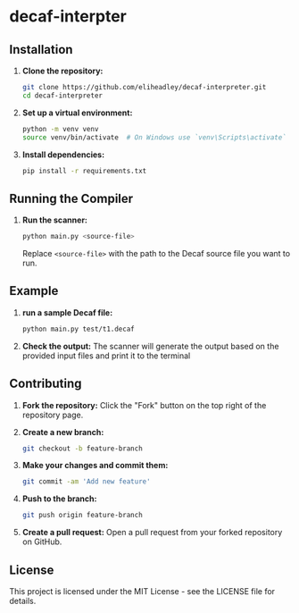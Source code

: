 # decaf-interpter

## Installation

1. **Clone the repository:**
    ```sh
    git clone https://github.com/eliheadley/decaf-interpreter.git
    cd decaf-interpreter
    ```

2. **Set up a virtual environment:**
    ```sh
    python -m venv venv
    source venv/bin/activate  # On Windows use `venv\Scripts\activate`
    ```

3. **Install dependencies:**
    ```sh
    pip install -r requirements.txt
    ```

## Running the Compiler

1. **Run the scanner:**
    ```sh
    python main.py <source-file>
    ```

    Replace `<source-file>` with the path to the Decaf source file you want to run.

## Example

1. **run a sample Decaf file:**
    ```sh
    python main.py test/t1.decaf
    ```

2. **Check the output:**
    The scanner will generate the output based on the provided input files and print it to the terminal

## Contributing

1. **Fork the repository:**
    Click the "Fork" button on the top right of the repository page.

2. **Create a new branch:**
    ```sh
    git checkout -b feature-branch
    ```

3. **Make your changes and commit them:**
    ```sh
    git commit -am 'Add new feature'
    ```

4. **Push to the branch:**
    ```sh
    git push origin feature-branch
    ```

5. **Create a pull request:**
    Open a pull request from your forked repository on GitHub.

## License

This project is licensed under the MIT License - see the LICENSE file for details.